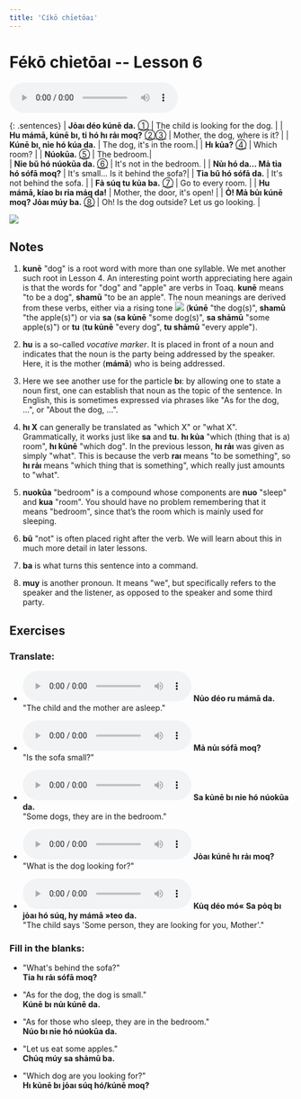 ```yaml
---
title: 'Cíkō chỉetōaı'
---
```

# **Fékō chỉetōaı** -- Lesson 6

<audio id="mainaudio" controls src="lesson.mp3"></audio>

{: .sentences}
| **Jỏaı déo kúnē da.**                    [①](#fn-1)           | The child is looking for the dog.  |
| **Hu mámā, kúnē bı, tỉ hó hı rảı moq?**  [②](#fn-2)[③](#fn-3) | Mother, the dog, where is it?   |
| **Kúnē bı, nỉe hó kúa da.**                                   | The dog, it's in the room.|
| **Hı kủa?**                              [④](#fn-4)           | Which room? |
| **Núokūa.**                               [⑤](#fn-5)          | The bedroom.|      
| **Nỉe bũ hó núokūa da.**                 [⑥](#fn-6)           | It's not in the bedroom. |
| **Nủı hó da… Mả tỉa hó sófā moq?**                            | It's small... Is it behind the sofa?| 
| **Tỉa bũ hó sófā da.**                                        | It's not behind the sofa. |
| **Fả súq tu kủa ba.**                    [⑦](#fn-7)           | Go to every room. |
| **Hu mámā, kíao bı rỉa máq da!**                              | Mother, the door, it's open! |
| **Ỏ! Mả bủı kúnē moq? Jỏaı múy ba.**     [⑧](#fn-8)           | Oh! Is the dog outside? Let us go looking. |

![](../lessons/06/uglydrawing.png)

## Notes

1. <a name="fn-1" /> **kunē** "dog" is a root word with more than one syllable. We met another such root in Lesson 4. An interesting point worth appreciating here again is that the words for "dog" and "apple" are verbs in Toaq. **kunē** means "to be a dog", **shamū** "to be an apple". The noun meanings are derived from these verbs, either via a rising tone ![](../tones/t2.png) (**kúnē** "the dog(s)", **shamū** "the apple(s)") or via **sa** (**sa kủnē** "some dog(s)", **sa shảmū** "some apple(s)") or **tu** (**tu kủnē** "every dog", **tu shảmū** "every apple").

2. <a name="fn-2" /> **hu** is a so-called *vocative marker*. It is placed in front of a noun and indicates that the noun is the party being addressed by the speaker. Here, it is the mother (**mámā**) who is being addressed.

3. <a name="fn-3" /> Here we see another use for the particle **bı**: by allowing one to state a noun first, one can establish that noun as the topic of the sentence. In English, this is sometimes expressed via phrases like "As for the dog, ...", or "About the dog, ...".

4. <a name="fn-4" /> **hı X** can generally be translated as "which X" or "what X". Grammatically, it works just like **sa** and **tu**. **hı kủa** "which (thing that is a) room", **hı kủnē** "which dog". In the previous lesson, **hı rảı** was given as simply "what". This is because the verb **raı** means "to be something", so **hı rảı** means "which thing that is something", which really just amounts to "what".

5. <a name="fn-5" /> **nuokūa** "bedroom" is a compound whose components are **nuo** "sleep" and **kua** "room". You should have no problem remembering that it means "bedroom", since that’s the room which is mainly used for sleeping.

6. <a name="fn-6" /> **bũ** "not" is often placed right after the verb. We will learn about this in much more detail in later lessons.

7. <a name="fn-7" /> **ba** is what turns this sentence into a command.

8. <a name="fn-8" /> **muy** is another pronoun. It means "we", but specifically refers to the speaker and the listener, as opposed to the speaker and some third party.

## Exercises

### Translate:

- <audio controls src="ex1.mp3"></audio>
  **Nủo déo ru mámā da.**  
  <span class="spoiler">"The child and the mother are asleep."</span>
  
- <audio controls src="ex2.mp3"></audio>
  **Mả nủı sófā moq?**  
  <span class="spoiler">"Is the sofa small?"</span>
  
- <audio controls src="ex3.mp3"></audio>
  **Sa kủnē bı nỉe hó núokūa da.**  
  <span class="spoiler">"Some dogs, they are in the bedroom."</span>
  
- <audio controls src="ex4.mp3"></audio>
  **Jỏaı kúnē hı rảı moq?**  
  <span class="spoiler">"What is the dog looking for?"</span>
  
- <audio controls src="ex5.mp3"></audio>
  **Kủq déo mó« Sa pỏq bı jỏaı hó súq, hy mámā »teo da.**  
  <span class="spoiler">"The child says 'Some person, they are looking for you, Mother'."</span>

### Fill in the blanks:

- "What's behind the sofa?"  
  **<span class="spoiler">Tỉa</span> hı <span class="spoiler">rảı</span> sófā <span class="spoiler">moq</span>?**
  
- "As for the dog, the dog is small."  
  **<span class="spoiler">Kúnē</span> bı <span class="spoiler">nủı</span> <span class="spoiler">kúnē</span> da.**
  
- "As for those who sleep, they are in the bedroom."  
  **<span class="spoiler">Núo</span> bı nỉe hó <span class="spoiler">núokūa</span> da.**
  
- "Let us eat some apples."  
  **Chủq <span class="spoiler">múy</span> sa <span class="spoiler">shảmū</span> <span class="spoiler">ba</span>.**
  
- "Which dog are you looking for?"  
  **<span class="spoiler">Hı</span> kủnē bı <span class="spoiler">jỏaı</span> súq <span class="spoiler">hó/kúnē</span> moq?**
